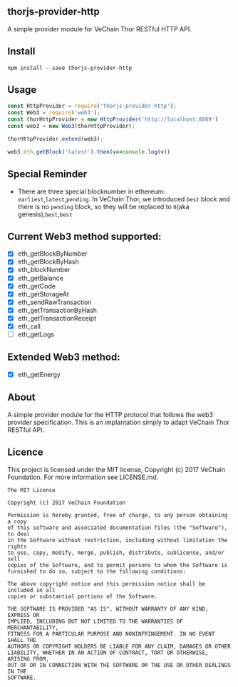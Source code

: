 ## thorjs-provider-http

A simple provider module for VeChain Thor RESTful HTTP API.

## Install

```
npm install --save thorjs-provider-http
```

## Usage

```js
const HttpProvider = require('thorjs-provider-http');
const Web3 = require('web3');
const thorHttpProvider = new HttpProvider('http://localhost:8669')
const web3 = new Web3(thorHttpProvider);

thorHttpProvider.extend(web3);

web3.eth.getBlock('latest').then(v=>console.log(v))
```

## Special Reminder

- There are three special blocknumber in ethereum: `earliest`,`latest`,`pending`. In VeChain Thor, we introduced `best` block and there is no `pending` block, so they will be replaced to `0`(aka genesis),`best`,`best`

## Current Web3 method supported:

- [x] eth_getBlockByNumber
- [x] eth_getBlockByHash
- [x] eth_blockNumber
- [x] eth_getBalance
- [x] eth_getCode
- [x] eth_getStorageAt
- [x] eth_sendRawTransaction
- [x] eth_getTransactionByHash
- [x] eth_getTransactionReceipt
- [x] eth_call
- [ ] eth_getLogs

## Extended Web3 method:

- [x] eth_getEnergy

## About

A simple provider module for the HTTP protocol that follows the web3 provider specification. This is an implantation simply to adapt VeChain Thor RESTful API.


## Licence

This project is licensed under the MIT license, Copyright (c) 2017 VeChain Foundation. For more information see LICENSE.md.

```
The MIT License

Copyright (c) 2017 VeChain Foundation

Permission is hereby granted, free of charge, to any person obtaining a copy
of this software and associated documentation files (the "Software"), to deal
in the Software without restriction, including without limitation the rights
to use, copy, modify, merge, publish, distribute, sublicense, and/or sell
copies of the Software, and to permit persons to whom the Software is
furnished to do so, subject to the following conditions:

The above copyright notice and this permission notice shall be included in all
copies or substantial portions of the Software.

THE SOFTWARE IS PROVIDED "AS IS", WITHOUT WARRANTY OF ANY KIND, EXPRESS OR
IMPLIED, INCLUDING BUT NOT LIMITED TO THE WARRANTIES OF MERCHANTABILITY,
FITNESS FOR A PARTICULAR PURPOSE AND NONINFRINGEMENT. IN NO EVENT SHALL THE
AUTHORS OR COPYRIGHT HOLDERS BE LIABLE FOR ANY CLAIM, DAMAGES OR OTHER
LIABILITY, WHETHER IN AN ACTION OF CONTRACT, TORT OR OTHERWISE, ARISING FROM,
OUT OF OR IN CONNECTION WITH THE SOFTWARE OR THE USE OR OTHER DEALINGS IN THE
SOFTWARE.
```
